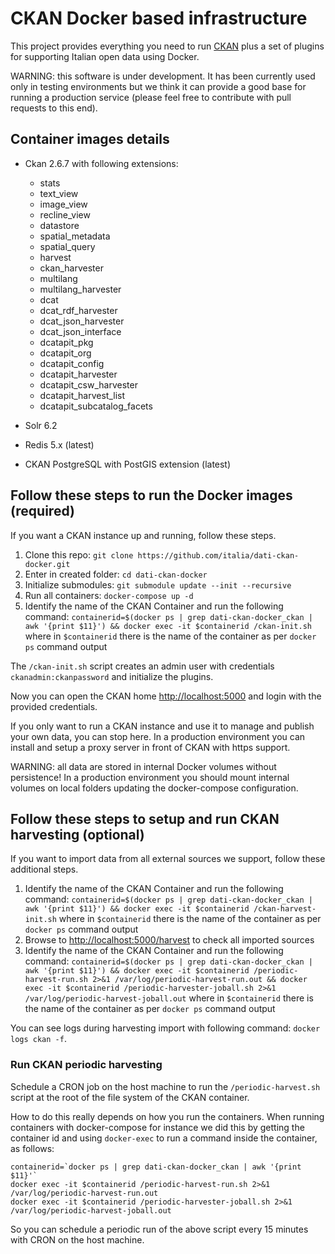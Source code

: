 # CKAN Docker based infrastructure

This project provides everything you need to run [CKAN](https://ckan.org/) plus a set of plugins for supporting Italian open data using Docker.

WARNING: this software is under development. It has been currently used only in testing environments but we think it can provide a good base for running a production service
(please feel free to contribute with pull requests to this end).

## Container images details

- Ckan 2.6.7 with following extensions:

    - stats
    - text_view
    - image_view
    - recline_view
    - datastore
    - spatial_metadata
    - spatial_query
    - harvest
    - ckan_harvester
    - multilang
    - multilang_harvester
    - dcat
    - dcat_rdf_harvester
    - dcat_json_harvester
    - dcat_json_interface
    - dcatapit_pkg
    - dcatapit_org
    - dcatapit_config
    - dcatapit_harvester
    - dcatapit_csw_harvester
    - dcatapit_harvest_list
    - dcatapit_subcatalog_facets

- Solr 6.2

- Redis 5.x (latest)

- CKAN PostgreSQL with PostGIS extension (latest)

## Follow these steps to run the Docker images (required)

If you want a CKAN instance up and running, follow these steps.

1. Clone this repo: `git clone https://github.com/italia/dati-ckan-docker.git`
2. Enter in created folder: `cd dati-ckan-docker`
3. Initialize submodules: `git submodule update --init --recursive`
5. Run all containers: `docker-compose up -d`
6. Identify the name of the CKAN Container and run the following command: `containerid=$(docker ps | grep dati-ckan-docker_ckan | awk '{print $11}') && docker exec -it $containerid /ckan-init.sh` where in `$containerid` there is the name of the container as per `docker ps` command output

The `/ckan-init.sh` script creates an admin user with credentials `ckanadmin:ckanpassword` and initialize the plugins.

Now you can open the CKAN home [http://localhost:5000](http://localhost:5000) and login with the provided credentials.

If you only want to run a CKAN instance and use it to manage and publish your own data, you can stop here. In a production environment you can install and setup a proxy server in front of CKAN with https support.

WARNING: all data are stored in internal Docker volumes without persistence! In a production environment you should mount internal volumes on local folders updating the docker-compose configuration.

## Follow these steps to setup and run CKAN harvesting (optional)

If you want to import data from all external sources we support, follow these additional steps.

1. Identify the name of the CKAN Container and run the following command: `containerid=$(docker ps | grep dati-ckan-docker_ckan | awk '{print $11}') && docker exec -it $containerid /ckan-harvest-init.sh` where in `$containerid` there is the name of the container as per `docker ps` command output
2. Browse to [http://localhost:5000/harvest](http://localhost:5000/harvest) to check all imported sources
3. Identify the name of the CKAN Container and run the following command: `containerid=$(docker ps | grep dati-ckan-docker_ckan | awk '{print $11}') && docker exec -it $containerid /periodic-harvest-run.sh 2>&1 /var/log/periodic-harvest-run.out && docker exec -it $containerid /periodic-harvester-joball.sh 2>&1 /var/log/periodic-harvest-joball.out` where in `$containerid` there is the name of the container as per `docker ps` command output

You can see logs during harvesting import with following command: `docker logs ckan -f`.

### Run CKAN periodic harvesting

Schedule a CRON job on the host machine to run the `/periodic-harvest.sh` script at the root of the file system of the CKAN container.

How to do this really depends on how you run the containers. When running containers with docker-compose for instance we did this by getting the container id and using `docker-exec` to run a command inside the container, as follows:

```
containerid=`docker ps | grep dati-ckan-docker_ckan | awk '{print $11}'`
docker exec -it $containerid /periodic-harvest-run.sh 2>&1 /var/log/periodic-harvest-run.out
docker exec -it $containerid /periodic-harvester-joball.sh 2>&1 /var/log/periodic-harvest-joball.out
```

So you can schedule a periodic run of the above script every 15 minutes with CRON on the host machine.
